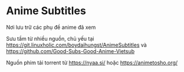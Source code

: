 
# Anime Subtitles
Nơi lưu trữ các phụ đề anime đã xem

Sưu tầm từ nhiều nguồn, chủ yếu tại https://git.linuxholic.com/boydaihungst/AnimeSubtitles và https://github.com/Good-Subs-Good-Anime-Vietsub

Nguồn phim tải torrent từ https://nyaa.si/ hoặc https://animetosho.org/



